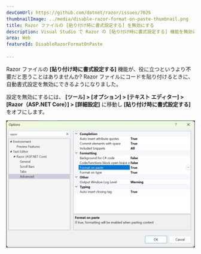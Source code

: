 ```yaml
---
devComUrl: https://github.com/dotnet/razor/issues/7025
thumbnailImage: ../media/disable-razor-format-on-paste-thumbnail.png
title: Razor ファイルの [貼り付け時に書式設定する] を無効にする
description: Visual Studio で Razor の [貼り付け時に書式設定する] 機能を無効にできるようになりました。
area: Web
featureId: DisableRazorFormatOnPaste

---
```



Razor ファイルの **[貼り付け時に書式設定する]** 機能が、役に立つというより不要だと思うことはありませんか? Razor ファイルにコードを貼り付けるときに、自動書式設定を無効にできるようになりました。

設定を無効にするには、 **[ツール] > [オプション] > [テキスト エディター] > [Razor（ASP.NET Core）] > [詳細設定]** に移動し **[貼り付け時に書式設定する]** をオフにします。 

![Razor の [貼り付け時に書式設定する] を無効にする](../media/disable-razor-format-on-paste.png)
